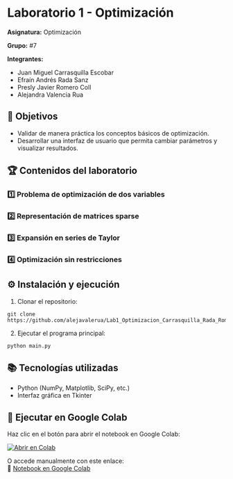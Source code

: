 # Laboratorio 1 - Optimización
**Asignatura:** Optimización

**Grupo:** #7

**Integrantes:**
+ Juan Miguel Carrasquilla Escobar
+ Efraín Andrés Rada Sanz
+ Presly Javier Romero Coll
+ Alejandra Valencia Rua

## 📌 Objetivos
+ Validar de manera práctica los conceptos básicos de optimización.
+ Desarrollar una interfaz de usuario que permita cambiar parámetros y visualizar resultados.

## 🏆 Contenidos del laboratorio
### 1️⃣ Problema de optimización de dos variables
### 2️⃣ Representación de matrices sparse
### 3️⃣ Expansión en series de Taylor
### 4️⃣ Optimización sin restricciones

## ⚙️ Instalación y ejecución
1. Clonar el repositorio:
```
git clone https://github.com/alejavalerua/Lab1_Optimizacion_Carrasquilla_Rada_Romero_Valencia.git
```
2. Ejecutar el programa principal:
```
python main.py
```

## 📚 Tecnologías utilizadas
+ Python (NumPy, Matplotlib, SciPy, etc.)
+ Interfaz gráfica en Tkinter

## 🚀 Ejecutar en Google Colab  
Haz clic en el botón para abrir el notebook en Google Colab:  

[![Abrir en Colab](https://colab.research.google.com/assets/colab-badge.svg)](https://colab.research.google.com/drive/1m-bvmhvGqkPHeHYkcA01Oto40QZZGpw5?usp=sharing)

O accede manualmente con este enlace:  
🔗 [Notebook en Google Colab](https://colab.research.google.com/drive/1m-bvmhvGqkPHeHYkcA01Oto40QZZGpw5?usp=sharing)
